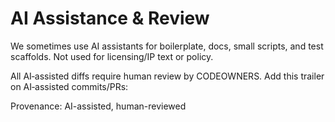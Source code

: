 # AI Assistance & Review

We sometimes use AI assistants for boilerplate, docs, small scripts, and test scaffolds.
Not used for licensing/IP text or policy.

All AI‑assisted diffs require human review by CODEOWNERS.
Add this trailer on AI‑assisted commits/PRs:

Provenance: AI-assisted, human-reviewed 